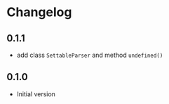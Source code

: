 # Changelog

## 0.1.1

- add class `SettableParser` and method `undefined()`

## 0.1.0

- Initial version
